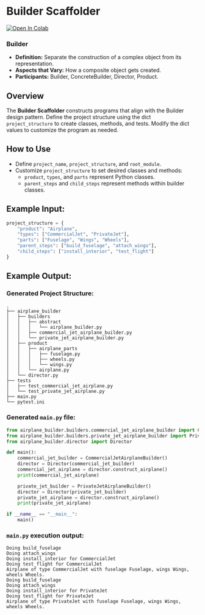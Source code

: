 # Builder Scaffolder

[![Open In Colab](https://colab.research.google.com/assets/colab-badge.svg)](https://colab.research.google.com/github/genarominetto/dict_to_pattern/blob/main/main.ipynb)


### Builder

- **Definition:** Separate the construction of a complex object from its representation.
- **Aspects that Vary:** How a composite object gets created.
- **Participants:** Builder, ConcreteBuilder, Director, Product.

## Overview

The **Builder Scaffolder** constructs programs that align with the Builder design pattern. Define the project structure using the dict `project_structure` to create classes, methods, and tests. Modify the dict values to customize the program as needed.

## How to Use

- Define `project_name`, `project_structure`, and `root_module`.
- Customize `project_structure` to set desired classes and methods:
    - `product`, `types`, and `parts` represent Python classes.
    - `parent_steps` and `child_steps` represent methods within builder classes.

## Example Input:

```python
project_structure = {
    "product": "Airplane",
    "types": ["CommercialJet", "PrivateJet"],
    "parts": ["Fuselage", "Wings", "Wheels"],
    "parent_steps": ["build_fuselage", "attach_wings"],
    "child_steps": ["install_interior", "test_flight"]
}
```

## Example Output:

### Generated Project Structure:

```
.
├── airplane_builder
│   ├── builders
│   │   ├── abstract
│   │   │   └── airplane_builder.py
│   │   ├── commercial_jet_airplane_builder.py
│   │   └── private_jet_airplane_builder.py
│   ├── product
│   │   ├── airplane_parts
│   │   │   ├── fuselage.py
│   │   │   ├── wheels.py
│   │   │   └── wings.py
│   │   └── airplane.py
│   └── director.py
├── tests
│   ├── test_commercial_jet_airplane.py
│   └── test_private_jet_airplane.py
├── main.py
└── pytest.ini
```

### Generated `main.py` file:

```python
from airplane_builder.builders.commercial_jet_airplane_builder import CommercialJetAirplaneBuilder
from airplane_builder.builders.private_jet_airplane_builder import PrivateJetAirplaneBuilder
from airplane_builder.director import Director

def main():
    commercial_jet_builder = CommercialJetAirplaneBuilder()
    director = Director(commercial_jet_builder)
    commercial_jet_airplane = director.construct_airplane()
    print(commercial_jet_airplane)

    private_jet_builder = PrivateJetAirplaneBuilder()
    director = Director(private_jet_builder)
    private_jet_airplane = director.construct_airplane()
    print(private_jet_airplane)

if __name__ == "__main__":
    main()
```

### `main.py` execution output:

```
Doing build_fuselage
Doing attach_wings
Doing install_interior for CommercialJet
Doing test_flight for CommercialJet
Airplane of type CommercialJet with fuselage Fuselage, wings Wings, wheels Wheels.
Doing build_fuselage
Doing attach_wings
Doing install_interior for PrivateJet
Doing test_flight for PrivateJet
Airplane of type PrivateJet with fuselage Fuselage, wings Wings, wheels Wheels.
```
